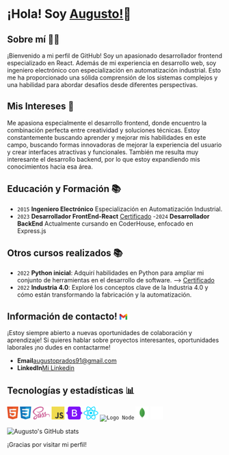 # ¡Hola! Soy [Augusto!](https://www.linkedin.com/in/apradoslink/)👋

## Sobre mí 🧑‍💻

¡Bienvenido a mi perfil de GitHub!
Soy un apasionado desarrollador frontend especializado en React. 
Además de mi experiencia en desarrollo web, soy ingeniero electrónico con especialización en automatización industrial. Esto me ha proporcionado una sólida comprensión de los sistemas complejos y una habilidad para abordar desafíos desde diferentes perspectivas.

## Mis Intereses 🚀

Me apasiona especialmente el desarrollo frontend, donde encuentro la combinación perfecta entre creatividad y soluciones técnicas. Estoy constantemente buscando aprender y mejorar mis habilidades en este campo, buscando formas innovadoras de mejorar la experiencia del usuario y crear interfaces atractivas y funcionales.
También me resulta muy interesante el desarrollo backend, por lo que estoy expandiendo mis conocimientos hacia esa área.

## Educación y Formación 📚

- <code>2015</code> **Ingeniero Electrónico** Especialización en Automatización Industrial.
- <code>2023</code> **Desarrollador FrontEnd-React** [Certificado](./assets/certificado-react.png)
-<code>2024</code> **Desarrollador BackEnd** <!--[Certificado](./assets/certificado-backend.png)-->Actualmente cursando en CoderHouse, enfocado en Express.js

## Otros cursos realizados 📚

- <code>2022</code> **Python inicial**: Adquirí habilidades en Python para ampliar mi conjunto de herramientas en el desarrollo de software. --> [Certificado](./assets/certificado-python.png)
- <code>2022</code> **Industria 4.0**: Exploré los conceptos clave de la Industria 4.0 y cómo están transformando la fabricación y la automatización.

## Información de contacto! <code><img alt="Logo Gmail" src="./assets/gmail.svg" height="14px" /></code>

¡Estoy siempre abierto a nuevas oportunidades de colaboración y aprendizaje! Si quieres hablar sobre proyectos interesantes, oportunidades laborales ¡no dudes en contactarme!

- **Email**[augustoprados91@gmail.com](mailto:augustoprados91@gmail.com)
- **LinkedIn**[Mi Linkedin](https://www.linkedin.com/in/apradoslink/)
<!-- **My portafolio (en desarrollo)**: [Portafolio](https://myportfolio-eta-black.vercel.app/) -->


## Tecnologías y estadísticas 📊
<code><img alt="Logo HTML5" src="./assets/html5.svg" height="30px" /></code>
<code><img alt="Logo CSS3" src="./assets/css.svg" height="30px" /></code>
<code><img alt="Logo SASS" src="./assets/sass.svg" height="30px" /></code>
<code><img alt="Logo JavaScript" src="./assets/javascript.svg" height="30px" /></code>
<code><img alt="Logo Bootstrap" src="./assets/bootstrap.svg" height="30px" /></code>
<code><img alt="Logo React" src="./assets/react.svg" height="30px" /></code>
<code><img alt="Logo Node" src="./asset/nodejs.svg" height="30px" /></code>
<code><img alt="Logo Mongo" src="./assets/mongo.svg" height="30px" /></code>
<code><img alt="Logo Express" src="./assets/expressJs.svg" height="30px"></code>

![Augusto's GitHub stats](https://github-readme-stats.vercel.app/api/top-langs?username=prados91&show_icons=true&locale=es&layout=compact)


¡Gracias por visitar mi perfil!